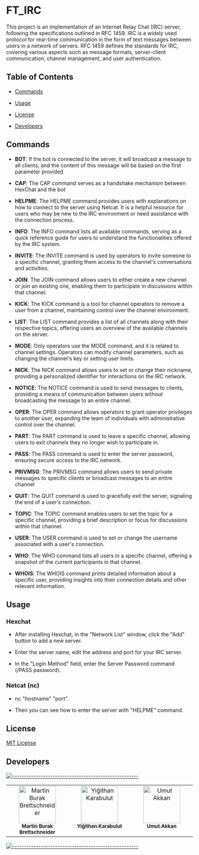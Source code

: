 #  FT_IRC

This project is an implementation of an Internet Relay Chat (IRC) server, following the specifications outlined in RFC 1459. IRC is a widely used protocol for real-time communication in the form of text messages between users in a network of servers. RFC 1459 defines the standards for IRC, covering various aspects such as message formats, server-client communication, channel management, and user authentication.

##  Table of Contents

-  [Commands](#commands)

-  [Usage](#usage)

-  [License](#license)

-  [Developers](#developers)

##  Commands

-  **BOT**: If the bot is connected to the server, it will broadcast a message to all clients, and the content of this message will be based on the first parameter provided

-  **CAP**: The CAP command serves as a handshake mechanism between HexChat and the bot

-  **HELPME**: The HELPME command provides users with explanations on how to connect to the server using Netcat. It is a helpful resource for users who may be new to the IRC environment or need assistance with the connection process.

-  **INFO**: The INFO command lists all available commands, serving as a quick reference guide for users to understand the functionalities offered by the IRC system.

-  **INVITE**: The INVITE command is used by operators to invite someone to a specific channel, granting them access to the channel's conversations and activities.

-  **JOIN**: The JOIN command allows users to either create a new channel or join an existing one, enabling them to participate in discussions within that channel.

-  **KICK**: The KICK command is a tool for channel operators to remove a user from a channel, maintaining control over the channel environment.

-  **LIST**: The LIST command provides a list of all channels along with their respective topics, offering users an overview of the available channels on the server.

-  **MODE**: Only operators use the MODE command, and it is related to channel settings. Operators can modify channel parameters, such as changing the channel's key or setting user limits.

-  **NICK**: The NICK command allows users to set or change their nickname, providing a personalized identifier for interactions on the IRC network.

-  **NOTICE**: The NOTICE command is used to send messages to clients, providing a means of communication between users without broadcasting the message to an entire channel.

-  **OPER**: The OPER command allows operators to grant operator privileges to another user, expanding the team of individuals with administrative control over the channel.

-  **PART**: The PART command is used to leave a specific channel, allowing users to exit channels they no longer wish to participate in.

-  **PASS**: The PASS command is used to enter the server password, ensuring secure access to the IRC network.

-  **PRIVMSG**: The PRIVMSG command allows users to send private messages to specific clients or broadcast messages to an entire channel

-  **QUIT**: The QUIT command is used to gracefully exit the server, signaling the end of a user's connection.

-  **TOPIC**: The TOPIC command enables users to set the topic for a specific channel, providing a brief description or focus for discussions within that channel.

-  **USER**: The USER command is used to set or change the username associated with a user's connection.

-  **WHO**: The WHO command lists all users in a specific channel, offering a snapshot of the current participants in that channel.

-  **WHOIS**: The WHOIS command prints detailed information about a specific user, providing insights into their connection details and other relevant information. 

## Usage

###  Hexchat

-  After installing Hexchat, in the "Network List" window, click the "Add" button to add a new server.

-  Enter the server name, edit the address and port for your IRC server.

-  In the "Login Method" field, enter the Server Password command (/PASS password).

###  Netcat (nc)

-  nc "hostname" "port".

-  Then you can see how to enter the server with "HELPME" command.  

##  License

[MIT License](LICENSE)

## Developers

[![-----------------------------------------------------](
https://raw.githubusercontent.com/andreasbm/readme/master/assets/lines/aqua.png)](https://github.com/mbrettsc)

<table>
  <tbody>
    <tr>
      <td  align="center"  valign="top"  width="20%"><a  href="https://github.com/mbrettsc"><img  src="https://avatars.githubusercontent.com/u/99292553?v=4"  width="100px;"  alt="Martin Burak Brettschneider"/><br  /><sub><b>Martin Burak Brettschneider</b></sub></a><br  /></td>
      <td  align="center"  valign="top"  width="20%"><a  href="https://github.com/yigithankarabulut"><img  src="https://avatars.githubusercontent.com/u/120645917?v=4"  width="100px;"  alt="Yiğithan Karabulut"/><br  /><sub><b>Yiğithan Karabulut</b></sub></a><br  /></td>
      <td  align="center"  valign="top"  width="20%"><a  href="https://github.com/umuttakkan"><img  src="https://avatars.githubusercontent.com/u/91291348?v=4"  width="100px;"  alt="Umut Akkan"/><br  /><sub><b>Umut Akkan</b></sub></a><br  /></td>
</td>
    </tr>
  </table>
</tbody>
   
[![-----------------------------------------------------](
https://raw.githubusercontent.com/andreasbm/readme/master/assets/lines/aqua.png)](https://github.com/mbrettsc)
